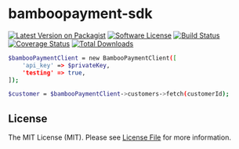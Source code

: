 
# bamboopayment-sdk

[![Latest Version on Packagist][ico-version]][link-packagist]
[![Software License][ico-license]](LICENSE.md)
[![Build Status][ico-github]][link-github]
[![Coverage Status][ico-coveralls]][link-coveralls]
[![Total Downloads][ico-downloads]][link-downloads]

``` bash
$bambooPaymentClient = new BambooPaymentClient([
    'api_key' => $privateKey,
    'testing' => true,
]);

$customer = $bambooPaymentClient->customers->fetch(customerId);
```

## License

The MIT License (MIT). Please see [License File](LICENSE.md) for more information.

[ico-version]: https://img.shields.io/packagist/v/solcre/bamboopayment-sdk.svg?style=flat-square

[ico-license]: https://img.shields.io/badge/license-MIT-brightgreen.svg?style=flat-square

[ico-github]:  https://github.com/solcre-org/test-ci-php/workflows/build/badge.svg

[ico-coveralls]: https://coveralls.io/repos/github/solcre-org/test-ci-php/badge.svg?branch=main&kill_cache=1

[ico-downloads]: https://img.shields.io/packagist/dt/solcre/bamboopayment-sdk.svg?style=flat-square

[link-packagist]: https://packagist.org/packages/solcre/bamboopayment-sdk

[link-github]: https://github.com/solcre-org/test-ci-php/actions?query=workflow%3A%22build%22

[link-coveralls]: https://coveralls.io/github/solcre-org/test-ci-php?branch=main

[link-downloads]: https://packagist.org/packages/solcre/bamboopayment-sdk

[link-author]: https://github.com/diego-sorribas

[link-contributors]: ../../contributors
